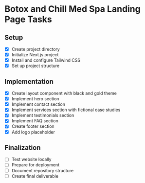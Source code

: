 # Botox and Chill Med Spa Landing Page Tasks

## Setup
- [x] Create project directory
- [x] Initialize Next.js project
- [x] Install and configure Tailwind CSS
- [x] Set up project structure

## Implementation
- [x] Create layout component with black and gold theme
- [x] Implement hero section
- [x] Implement contact section
- [x] Implement services section with fictional case studies
- [x] Implement testimonials section
- [x] Implement FAQ section
- [x] Create footer section
- [x] Add logo placeholder

## Finalization
- [ ] Test website locally
- [ ] Prepare for deployment
- [ ] Document repository structure
- [ ] Create final deliverable
